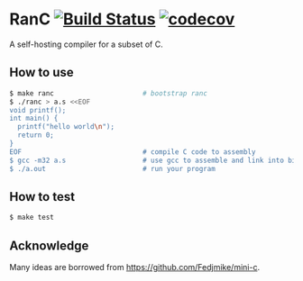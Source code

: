 # RanC [![Build Status](https://travis-ci.org/biran0079/RanC.svg?branch=master)](https://travis-ci.org/biran0079/RanC) [![codecov](https://codecov.io/gh/biran0079/RanC/branch/master/graph/badge.svg)](https://codecov.io/gh/biran0079/RanC)
A self-hosting compiler for a subset of C. 

## How to use
```bash
$ make ranc                      # bootstrap ranc
$ ./ranc > a.s <<EOF             
void printf();
int main() {
  printf("hello world\n");
  return 0;
}
EOF                              # compile C code to assembly
$ gcc -m32 a.s                   # use gcc to assemble and link into binary executable
$ ./a.out                        # run your program
```
## How to test
```bash
$ make test
```
## Acknowledge
Many ideas are borrowed from https://github.com/Fedjmike/mini-c.
